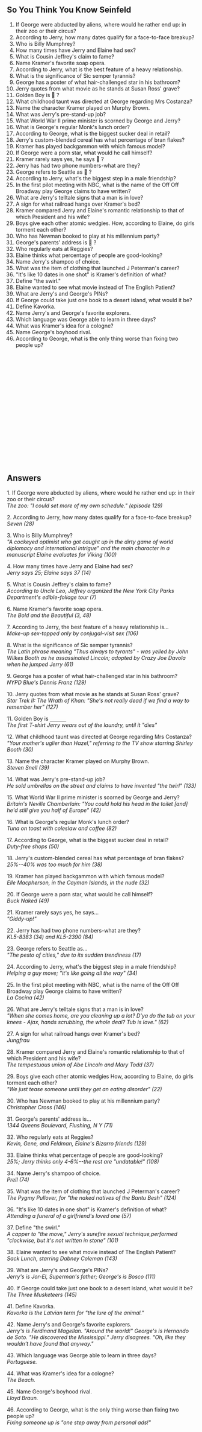 ## So You Think You Know Seinfeld



<ol> 
<li>        If George were abducted by aliens,
where would he rather end up:
 in their zoo or their circus?
</li><li>      According to Jerry, how many
dates qualify for a face-to-face breakup?
</li><li>       
  Who is Billy Mumphrey?
</li><li>        How many times have Jerry and
Elaine had sex?
</li><li>         What is Cousin Jeffrey's claim
to fame?
</li><li>        Name Kramer's favorite soap
opera.
</li><li>        According to Jerry, what is
the best feature of a heavy relationship.
</li><li>     What is the significance of
Sic semper tyrannis?
</li><li>        George has a poster of what
hair-challenged star in his bathroom?
</li><li>        Jerry quotes from what movie
as he stands at Susan Ross' grave?
</li><li>        Golden Boy is &#129300; ?
</li><li>       What childhood taunt was directed
at George regarding Mrs Costanza?
</li><li>       Name the character Kramer
played on Murphy Brown.
</li><li>       What was Jerry's pre-stand-up
job?
</li><li>       What World War II prime minister
is scorned by George and Jerry?
</li><li>       What is George's regular Monk's
lunch order?
</li><li>       According to George, what
is the biggest sucker deal in retail?
</li><li>       Jerry's custom-blended cereal
has what percentage of bran flakes?
</li><li>        Kramer has played backgammon
with which famous model?
</li><li>        If George were a porn star,
what would he call himself?
</li><li>        Kramer rarely says yes, he
says &#129300; ?
</li><li>        Jerry has had two phone numbers-what
are they?
</li><li>        George refers to Seattle as &#129300; ?
</li><li>        According to Jerry, what's
the biggest step in a male friendship?
</li><li>        In the first pilot meeting
with NBC, what is the name of the
 Off Off Broadway play George claims to
have written?
</li><li>        What are Jerry's telltale
signs that a man is in love?
</li><li>        A sign for what railroad hangs
over Kramer's bed?
</li><li>        Kramer compared Jerry and Elaine's romantic relationship to that
 of which President and his wife?
</li><li>        Boys give each other atomic
wedgies.  How, according to Elaine, 
  do girls torment each other?
</li><li>        Who has Newman booked to play
at his millennium party?
</li><li>        George's parents' address
is &#129300; ?
</li><li>        Who regularly eats at Reggies?
</li><li>        Elaine thinks what percentage
of people are good-looking?
</li><li>        Name Jerry's shampoo of choice.
</li><li>        What was the item of clothing
that launched J Peterman's career?
</li><li>        "It's like 10 dates in one
shot" is Kramer's definition of  what?
</li><li>        Define "the swirl."
</li><li>        Elaine wanted to see what
movie instead of The English Patient?
</li><li>        What are Jerry's and George's
PINs?
</li><li>        If George could take just
one book to a desert island, what would it be?
</li><li>        Define Kavorka.
</li><li>        Name Jerry's and George's
favorite explorers.
</li><li>        Which language was George
able to learn in three days?
</li><li>        What was Kramer's idea for
a cologne?
</li><li>        Name George's boyhood rival.
</li><li>        According to George, what
is the only thing worse
 than fixing two people up?
 </ol>
<br>
<br>

<br>
<br>
<br>
<br>
<br>
<br>
<br>
<br>
<br>
<br>
<br>
<br>
<br>
<br>
<br>

<h2> Answers </h2> 


<p>       1.  If George were abducted by aliens,
where would he rather
           end up: in their
zoo or their circus?
<br>  <i>        The zoo: "I
could set more of my own schedule." (episode 129)
</i></p><p>       2.  According to Jerry, how many
dates qualify for a
          face-to-face
breakup?
<br>   <i>         Seven (28)
</i></p><p>       3.  Who is Billy Mumphrey?
<br>    <i>      "A cockeyed
optimist who got caught up in the dirty game of
        world diplomacy
and international intrigue" and the main
          character in
a manuscript Elaine evaluates for Viking (100)
</i></p><p>       4.  How many times have Jerry and
Elaine had sex?
<br>  <i>        Jerry says 25;
Elaine says 37 (14)
</i></p><p>       5.  What is Cousin Jeffrey's claim
to fame?
<br>    <i>      According to
Uncle Leo, Jeffrey organized the New York
           City Parks Department's
edible-foliage tour (7)
</i></p><p>       6.  Name Kramer's favorite soap opera.
<br>     <i>     The Bold and
the Beautiful (3, 48)
</i></p><p>       7.  According to Jerry, the best
feature of a heavy relationship
           is...
<br>   <i>       Make-up sex-topped
only by conjugal-visit sex (106)
</i></p><p>       8.  What is the significance of Sic
semper tyrannis?
<br>     <i>     The Latin phrase meaning
"Thus always to tyrants" - was
           yelled by John
Wilkes Booth as he assassinated Lincoln;
  adopted by Crazy
Joe Davola when he jumped Jerry (61)
</i></p><p>       9. George has a poster of what hair-challenged
star in his
  bathroom?
<br>      <i>    NYPD Blue's
Dennis Franz (129)
</i></p><p>       10.  Jerry quotes from what movie
as he stands at Susan Ross'
  grave?
<br>    <i>      Star Trek II:
The Wrath of Khan: "She's not really dead if
  we find a way
to remember her" (127)
</i></p><p>       11.  Golden Boy is <span style="text-decoration: underline; white-space: pre;">&nbsp;&nbsp;&nbsp;&nbsp;&nbsp;&nbsp;&nbsp;&nbsp;&nbsp;&nbsp; </span>
<br>    <i>      The first T-shirt
Jerry wears out of the laundry, until it "dies"
</i></p><p>       12.  What childhood taunt was directed
at George regarding
  Mrs Costanza?
<br>     <i>     "Your mother's
uglier than Hazel," referring to the TV show
  starring Shirley
Booth (30)
</i></p><p>       13.  Name the character Kramer played
on Murphy Brown.
<br>  <i>        Steven Snell
(39)
</i></p><p>       14.  What was Jerry's pre-stand-up
job?
<br>     <i>     He sold umbrellas
on the street and claims to have invented
  "the twirl"
(133)
</i></p><p>       15.  What World War II prime minister
is scorned by George
  and Jerry?
<br>     <i>     Britain's Neville
Chamberlain: "You could hold his head in
  the toilet [and]
he'd still give you half of Europe" (42)
</i></p><p>       16.  What is George's regular Monk's
lunch order?
<br>      <i>    Tuna on toast
with coleslaw and coffee (82)
</i></p><p>       17.  According to George, what is
the biggest sucker deal in
  retail?
<br>     <i>     Duty-free shops
(50)
</i></p><p>       18.  Jerry's custom-blended cereal
has what percentage of bran
  flakes?
<br>  <i>        25%--40% was
too much for him (38)
</i></p><p>       19.  Kramer has played backgammon
with which famous
  model?
<br>      <i>    Elle Macpherson,
in the Cayman Islands, in the nude (32)
</i></p><p>       20.  If George were a porn star,
what would he call himself?
<br>     <i>     Buck Naked (49)
</i></p><p>       21.  Kramer rarely says yes, he says...
<br>     <i>     "Giddy-up!"
</i></p><p>       22.  Jerry has had two phone numbers-what
are they?
<br>     <i>     KL5-8383 (34)
and KL5-2390 (84)
</i></p><p>       23.  George refers to Seattle as...
<br>       <i>   "The pesto of
cities," due to its sudden trendiness (17)
</i></p><p>       24.  According to Jerry, what's the
biggest step in a male
  friendship?
<br>    <i>      Helping a guy
move; "it's like going all the way" (34)
</i></p><p>       25.  In the first pilot meeting with
NBC, what is the name of the
  Off Off Broadway
play George claims to have written?
<br>    <i>      La Cocina (42)
</i></p><p>       26.  What are Jerry's telltale signs
that a man is in love?
<br>      <i>    "When she comes
home, are you cleaning up a lot? D'ya do
  the tub on your
knees - Ajax, hands scrubbing, the whole
  deal? Tub is
love." (62)
</i></p><p>       27.  A sign for what railroad hangs
over Kramer's bed?
<br>       <i>   Jungfrau
</i></p><p>       28.  Kramer compared Jerry and Elaine's
romantic relationship
  to that of which
President and his wife?
<br>  <i>        The tempestuous
union of Abe Lincoln and Mary Todd (37)
</i></p><p>       29.  Boys give each other atomic
wedgies How, according to
  Elaine, do girls
torment each other?
<br>    <i>      "We just tease
someone until they get an eating disorder"
   (22)
</i></p><p>       30.  Who has Newman booked to play
at his millennium party?
<br>   <i>       Christopher
Cross (146)
</i></p><p>       31.  George's parents' address is...
<br>    <i>      1344 Queens
Boulevard, Flushing, N Y (71)
</i></p><p>       32.  Who regularly eats at Reggies?
<br>    <i>      Kevin, Gene,
and Feldman, Elaine's Bizarro friends (129)
</i></p><p>       33.  Elaine thinks what percentage
of people are good-looking?
<br>      <i>    25%; Jerry thinks
only 4-6%--the rest are "undatable!" (108)
</i></p><p>       34.  Name Jerry's shampoo of choice.
<br>     <i>     Prell (74)
</i></p><p>       35.  What was the item of clothing
that launched J Peterman's
  career?
<br>     <i>     The Pygmy Pullover,
for "the naked natives of the Bantu
  Besh" (124)
</i></p><p>       36.  "It's like 10 dates in one shot"
is Kramer's definition of
  what?
<br>  <i>        Attending a
funeral of a girlfriend's loved one (57)
</i></p><p>       37.  Define "the swirl."
<br>   <i>       A capper to
"the move," Jerry's surefire sexual
  technique,performed
"clockwise, but it's not written in stone"
  (101)
</i></p><p>       38.  Elaine wanted to see what movie
instead of The English
  Patient?
<br>     <i>     Sack Lunch,
starring Dabney Coleman (143)
</i></p><p>       39.  What are Jerry's and George's
PINs?
<br>    <i>      Jerry's is Jor-El,
Superman's father; George's is Bosco (111)
</i></p><p>       40.  If George could take just one
book to a desert island, what
  would it be?
<br>   <i>       The Three Musketeers
(145)
</i></p><p>       41.  Define Kavorka.
<br>   <i>       Kavorka is the
Latvian term for "the lure of the animal."
</i></p><p>       42.  Name Jerry's and George's favorite
explorers.
<br>    <i>      Jerry's is Ferdinand
Magellan. "Around the world!"
  George's is
Hernando de Soto. "He discovered the
  Mississippi."
Jerry disagrees. "Oh, like they wouldn't have
  found that anyway."
</i></p><p>       43.  Which language was George able
to learn in three days?
<br>   <i>       Portuguese.
</i></p><p>       44.  What was Kramer's idea for a
cologne?
<br>   <i>       The Beach.
</i></p><p>       45.  Name George's boyhood rival.
<br>     <i>     Lloyd Braun.
</i></p><p>       46.  According to George, what is
the only thing worse than
  fixing two people
up?
<br>      <i>    Fixing someone
up is "one step away from personal ads!"
<br>
</i> 